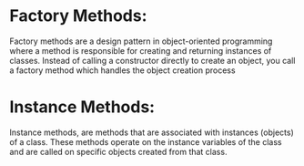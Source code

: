 # Factory Methods:
Factory methods are a design pattern in object-oriented programming where a method is responsible for creating and returning instances of classes. Instead of calling a constructor directly to create an object, you call a factory method which handles the object creation process

# Instance Methods:
Instance methods,  are methods that are associated with instances (objects) of a class. These methods operate on the instance variables of the class and are called on specific objects created from that class. 